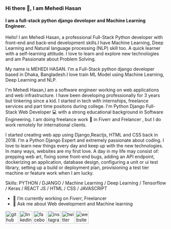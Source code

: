 ### Hi there 👋, I am Mehedi Hasan
#### I am a full-stack python django developer and Machine Learning Engineer.


Hello! I am Mehedi Hasan, a professional Full-Stack Python developer with front-end and back-end development skills.I have Machine Learning, Deep Learning and Natural language processing (NLP) skill too. A quick learner with a self-learning attitude. I love to learn and explore new technologies and am Passionate about Problem Solving.

My name is MEHEDI HASAN. I'm a Full-Stack python django developer based in Dhaka, Bangladesh.I love train ML Model using Machine Learning, Deep Learning and NLP.

I'm Mehedi Hasan,I am a software engineer working on web applications and web infrastructure. I have been developing professionally for 3 years but tinkering since a kid. I started in tech with internships, freelance services and part time positons during college. I'm Python Django Full-Stack Web Developer 💻 with a strong educational background in Software Engineering. I am doing freelance work 🚀 in Fiverr and Frelancer , but I do work remotely for international clients.

I started creating web app using Django,Reactjs, HTML and CSS back in 2018. I'm a Python Django Expert and extremely passionate about coding. I love to learn new things every day and keep up with the new technologies. In many ways, websites are my first love. A day in my life may consist of: prepping web art, fixing some front-end bugs, adding an API endpoint, dockerizing an application, database design, configuring a unit or ui test library, setting up a build or deployment plan, provisioning a test tier machine or feature work when I am lucky. 

Skills: PYTHON / DJANGO / Machine Learning / Deep Learning / Tensorflow / Keras / REACT JS / HTML / CSS / JAVASCRIPT 

- 🔭 I’m currently working on Fiverr, Freelancer   
- 💬 Ask me about Web development and Machine learning


[<img src='https://cdn.jsdelivr.net/npm/simple-icons@3.0.1/icons/github.svg' alt='github' height='40'>](https://github.com/mehedihasan555552)  [<img src='https://cdn.jsdelivr.net/npm/simple-icons@3.0.1/icons/linkedin.svg' alt='linkedin' height='40'>](https://www.linkedin.com/in/https://www.linkedin.com/in/mehedi-hasan-b402b4116//)  [<img src='https://cdn.jsdelivr.net/npm/simple-icons@3.0.1/icons/facebook.svg' alt='facebook' height='40'>](https://www.facebook.com/https://www.facebook.com/mehedihasan555552/)  [<img src='https://cdn.jsdelivr.net/npm/simple-icons@3.0.1/icons/instagram.svg' alt='instagram' height='40'>](https://www.instagram.com/mehedihasan555552/)  [<img src='https://cdn.jsdelivr.net/npm/simple-icons@3.0.1/icons/twitter.svg' alt='twitter' height='40'>](https://twitter.com/https://twitter.com/ridoy123439)  [<img src='https://cdn.jsdelivr.net/npm/simple-icons@3.0.1/icons/icloud.svg' alt='website' height='40'>](http://mehedi555552.pythonanywhere.com/)  


